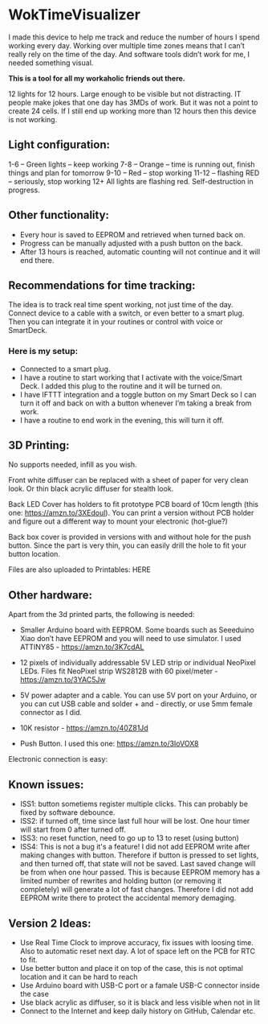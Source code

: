 # WokTimeVisualizer

I made this device to help me track and reduce the number of hours I spend working every day. Working over multiple time zones means that I can’t really rely on the time of the day. And software tools didn’t work for me, I needed something visual.

****This is a tool for all my workaholic friends out there.****

12 lights for 12 hours. Large enough to be visible but not distracting.
IT people make jokes that one day has 3MDs of work. But it was not a point to create 24 cells. If I still end up working more than 12 hours then this device is not working.

## Light configuration:

1-6 – Green lights – keep working
7-8 – Orange – time is running out, finish things and plan for tomorrow
9-10 – Red – stop working
11-12 – flashing RED – seriously, stop working
12+ All lights are flashing red. Self-destruction in progress.

## Other functionality:
-	Every hour is saved to EEPROM and retrieved when turned back on.
-	Progress can be manually adjusted with a push button on the back.
-   After 13 hours is reached, automatic counting will not continue and it will end there.


## Recommendations for time tracking:

The idea is to track real time spent working, not just time of the day. Connect device to a cable with a switch, or even better to a smart plug. Then you can integrate it in your routines or control with voice or SmartDeck.

### Here is my setup:
-	Connected to a smart plug.
-	I have a routine to start working that I activate with the voice/Smart Deck. I added this plug to the routine and it will be turned on.
-	I have IFTTT integration and a toggle button on my Smart Deck so I can turn it off and back on with a button whenever I’m taking a break from work.
-	I have a routine to end work in the evening, this will turn it off.


## 3D Printing:
No supports needed, infill as you wish.

Front white diffuser can be replaced with a sheet of paper for very clean look. Or thin black acrylic diffuser for stealth look.

Back LED Cover has holders to fit prototype  PCB board of 10cm length (this one: https://amzn.to/3XEdoul). You can print a version without PCB holder and figure out a different way to mount your electronic (hot-glue?) 

Back box cover is provided in versions with and without hole for the push button. Since the part is very thin, you can easily drill the hole to fit your button location.


Files are also uploaded to Printables: HERE

## Other hardware:
Apart from the 3d printed parts, the following is needed:
-	Smaller Arduino board with EEPROM. Some boards such as Seeeduino Xiao don’t have EEPROM and you will need to use simulator. I used ATTINY85 - https://amzn.to/3K7cdAL

-	12 pixels of individually addressable 5V LED strip or individual NeoPixel LEDs. Files fit NeoPixel strip WS2812B with 60 pixel/meter - https://amzn.to/3YAC5Jw

-	5V power adapter and a cable. You can use 5V port on your Arduino, or you can cut USB cable and solder + and - directly, or use 5mm female connector as I did.
-	10K resistor - https://amzn.to/40Z81Jd
-	Push Button. I used this one: https://amzn.to/3IoVOX8 


Electronic connection is easy:
 
## Known issues:
* ISS1: button sometiems register multiple clicks. This can probably be fixed by software debounce.
* ISS2: if turned off, time since last full hour will be lost. One hour timer will start from 0 after turned off.
* ISS3: no reset function, need to go up to 13 to reset (using button)
* ISS4: This is not a bug it's a feature! I did not add EEPROM write after making changes with button. Therefore if button is pressed to set lights, and then turned off, that state will not be saved. Last saved change will be from when one hour passed. This is because EEPROM memory has a limited number of rewrites and holding button (or removing it completely) will generate a lot of fast changes. Therefore I did not add EEPROM write there to protect the accidental memory demaging.



## Version 2 Ideas:

* Use Real Time Clock to improve accuracy, fix issues with loosing time. Also to automatic reset next day. A lot of space left on the PCB for RTC to fit.
* Use better button and place it on top of the case, this is not optimal location and it can be hard to reach
* Use Arduino board with USB-C port or a famale USB-C connector inside the case
* Use black acrylic as diffuser, so it is black and less visible when not in lit
* Connect to the Internet and keep daily history on GitHub, Calendar etc.